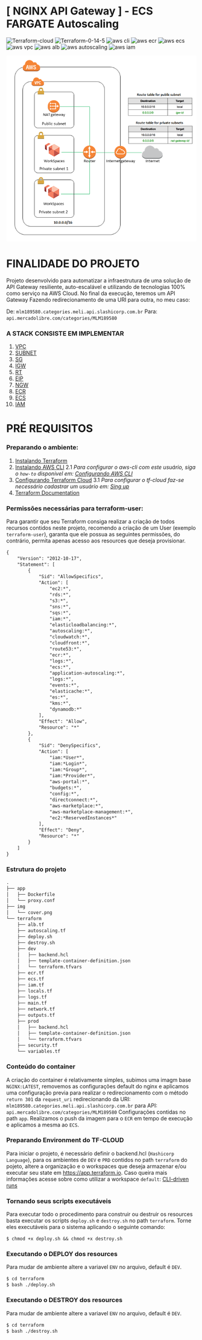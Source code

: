 # [ NGINX API Gateway ] - ECS FARGATE Autoscaling

![Terraform-cloud](https://img.shields.io/badge/terraform-cloud-blueviolet?style=flat-square)
![Terraform-0-14-5](https://img.shields.io/badge/terraform-0.14.5-blue?style=flat-square)
![aws cli](https://img.shields.io/badge/aws-cli-yellow?style=flat-square)
![aws ecr](https://img.shields.io/badge/aws-ecr-orange?style=flat-square)
![aws ecs](https://img.shields.io/badge/aws-ecs--fargate-orange?style=flat-square)
![aws vpc](https://img.shields.io/badge/aws-vpc-orange?style=flat-square)
![aws alb](https://img.shields.io/badge/aws-alb-orange?style=flat-square)
![aws autoscaling](https://img.shields.io/badge/aws-autoscaling-orange?style=flat-square)
![aws iam](https://img.shields.io/badge/aws-iam-orange?style=flat-square)

![Topologia proposta - aws](img/cover.png "Topologia proposta - aws")

# FINALIDADE DO PROJETO

Projeto desenvolvido para automatizar a infraestrutura de uma solução de API Gateway resiliente, auto-escalável e utilizando de tecnologias 100% como serviço na AWS Cloud.
No final da execução, teremos um API Gateway Fazendo redirecionamento de uma URI para outra, no meu caso:

De: `mlm189580.categories.meli.api.slashicorp.com.br`
Para: `api.mercadolibre.com/categories/MLM189580`

### A STACK CONSISTE EM IMPLEMENTAR

1.  [VPC](terraform/network.tf "VPC")
2.  [SUBNET](terraform/network.tf "SUBNET")
3.  [SG](terraform/security.tf "SG")
4.  [IGW](terraform/network.tf "IGW")
5.  [RT](terraform/network.tf "RT")
6.  [EIP](terraform/network.tf "EIP")
7.  [NGW](terraform/network.tf "NGW")
8.  [ECR](terraform/ecr.tf "ECR")
9.  [ECS](terraform/ecs.tf "ECS")
10. [IAM](terraform/iam.tf "IAM")

# PRÉ REQUISITOS

### Preparando o ambiente:
1. [Instalando Terraform](https://learn.hashicorp.com/tutorials/terraform/install-cli#overview)
2. [Instalando AWS CLI](https://docs.aws.amazon.com/pt_br/cli/latest/userguide/install-cliv2.html#overview)
2.1 *Para configurar o aws-cli com este usuário, siga o `how-to` disponivel em: [Configurando AWS CLI](https://docs.aws.amazon.com/pt_br/cli/latest/userguide/cli-configure-quickstart.html#overview)*
3. [Configurando Terraform Cloud](https://www.terraform.io/docs/cli/config/config-file.html#overview)
3.1 *Para configurar o tf-cloud faz-se necessário cadastrar um usuário em: [Sing up](https://app.terraform.io/signup/account#overview)*
4. [Terraform Documentation](https://www.terraform.io/docs/index.html#overview)

### Permissões necessárias para terraform-user:
Para garantir que seu Terraform consiga realizar a criação de todos recursos contidos neste projeto, recomendo a criação de um User (exemplo `terraform-user`), garanta que ele possua as seguintes permissões, do contrário, permita apenas acesso aos resources que deseja provisionar.

```
{
    "Version": "2012-10-17",
    "Statement": [
        {
            "Sid": "AllowSpecifics",
            "Action": [
                "ec2:*",
                "rds:*",
                "s3:*",
                "sns:*",
                "sqs:*",
                "iam:*",
                "elasticloadbalancing:*",
                "autoscaling:*",
                "cloudwatch:*",
                "cloudfront:*",
                "route53:*",
                "ecr:*",
                "logs:*",
                "ecs:*",
                "application-autoscaling:*",
                "logs:*",
                "events:*",
                "elasticache:*",
                "es:*",
                "kms:*",
                "dynamodb:*"
            ],
            "Effect": "Allow",
            "Resource": "*"
        },
        {
            "Sid": "DenySpecifics",
            "Action": [
                "iam:*User*",
                "iam:*Login*",
                "iam:*Group*",
                "iam:*Provider*",
                "aws-portal:*",
                "budgets:*",
                "config:*",
                "directconnect:*",
                "aws-marketplace:*",
                "aws-marketplace-management:*",
                "ec2:*ReservedInstances*"
            ],
            "Effect": "Deny",
            "Resource": "*"
        }
    ]
}
```

### Estrutura do projeto

```
.
├── app
│   ├── Dockerfile
│   └── proxy.conf
├── img
│   └── cover.png
└── terraform
    ├── alb.tf
    ├── autoscaling.tf
    ├── deploy.sh
    ├── destroy.sh
    ├── dev
    │   ├── backend.hcl
    │   ├── template-container-definition.json
    │   └── terraform.tfvars
    ├── ecr.tf
    ├── ecs.tf
    ├── iam.tf
    ├── locals.tf
    ├── logs.tf
    ├── main.tf
    ├── network.tf
    ├── outputs.tf
    ├── prod
    │   ├── backend.hcl
    │   ├── template-container-definition.json
    │   └── terraform.tfvars
    ├── security.tf
    └── variables.tf
```

### Conteúdo do container

A criação do container é relativamente simples, subimos uma imagm base `NGINX:LATEST`, removemos as configurações default do nginx e aplicamos uma configuração previa para realizar o redirecionamento com o método `return 301` da `request_uri` redirecionando da URI: `mlm189580.categories.meli.api.slashicorp.com.br` para API: `api.mercadolibre.com/categories/MLM189580`
Configurações contidas no path `app`.
Realizamos o push da imagem para o `ECR` em tempo de execução e aplicamos a mesma ao `ECS`.

### Preparando Environment do TF-CLOUD

Para iniciar o projeto, é necessário definir o backend.hcl (`Hashicorp Language`), para os ambientes de `DEV` e `PRD` contidos no path `terraform` do pojeto, altere a organização e o workspaces que deseja armazenar e/ou executar seu state em https://app.terraform.io.
Caso queira mais informações acesse sobre como utilizar a workspace `default`: [CLI-driven runs](https://app.terraform.io/app/slashicorp/workspaces/default/runs#overview)

### Tornando seus scripts executáveis

Para executar todo o procedimento para construir ou destruir os resources basta executar os scripts `deploy.sh` e `destroy.sh` no path `terraform`. 
Torne eles executáveis para o sistema aplicando o seguinte comando:

```
$ chmod +x deploy.sh && chmod +x destroy.sh
```

### Executando o DEPLOY dos resources

Para mudar de ambiente altere a variavel `ENV` no arquivo, default é `DEV`.

```
$ cd terraform
$ bash ./deploy.sh
```

### Executando o DESTROY dos resources

Para mudar de ambiente altere a variavel `ENV` no arquivo, default é `DEV`.

```
$ cd terraform
$ bash ./destroy.sh
```